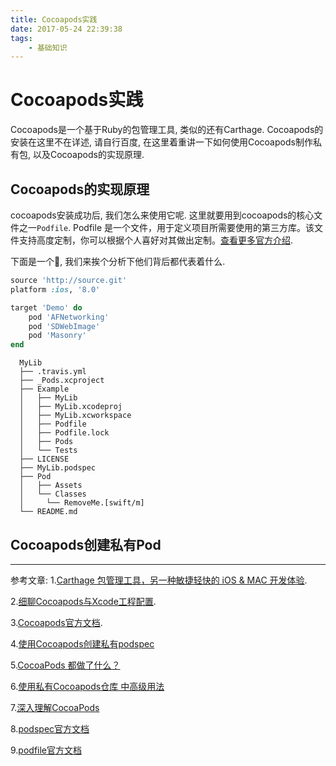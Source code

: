 ```yaml
---
title: Cocoapods实践
date: 2017-05-24 22:39:38
tags:
    - 基础知识
---
```


# Cocoapods实践

Cocoapods是一个基于Ruby的包管理工具, 类似的还有Carthage. Cocoapods的安装在这里不在详述, 请自行百度, 在这里着重讲一下如何使用Cocoapods制作私有包, 以及Cocoapods的实现原理. 

## Cocoapods的实现原理

cocoapods安装成功后, 我们怎么来使用它呢. 这里就要用到cocoapods的核心文件之一`Podfile`. Podfile 是一个文件，用于定义项目所需要使用的第三方库。该文件支持高度定制，你可以根据个人喜好对其做出定制。[查看更多官方介绍](https://guides.cocoapods.org/syntax/podfile.html). 

下面是一个🌰, 我们来挨个分析下他们背后都代表着什么.

``` Ruby
source 'http://source.git'
platform :ios, '8.0'

target 'Demo' do
    pod 'AFNetworking'
    pod 'SDWebImage'
    pod 'Masonry'
end
``` 


```
  MyLib
  ├── .travis.yml
  ├── _Pods.xcproject
  ├── Example
  │   ├── MyLib
  │   ├── MyLib.xcodeproj
  │   ├── MyLib.xcworkspace
  │   ├── Podfile
  │   ├── Podfile.lock
  │   ├── Pods
  │   └── Tests
  ├── LICENSE
  ├── MyLib.podspec
  ├── Pod
  │   ├── Assets
  │   └── Classes
  │     └── RemoveMe.[swift/m]
  └── README.md
```

## Cocoapods创建私有Pod



-------
参考文章:
1.[Carthage 包管理工具，另一种敏捷轻快的 iOS & MAC 开发体验](https://swiftcafe.io/2015/10/25/swift-daily-carthage-package/).

2.[细聊Cocoapods与Xcode工程配置](https://bestswifter.com/cocoapods/).

3.[Cocoapods官方文档](http://guides.cocoapods.org/making/using-pod-lib-create.html).

4.[使用Cocoapods创建私有podspec](http://blog.wtlucky.com/blog/2015/02/26/create-private-podspec/)

5.[CocoaPods 都做了什么？](http://draveness.me/cocoapods.html)

6.[使用私有Cocoapods仓库 中高级用法](http://www.jianshu.com/p/d6a592d6fced)

7.[深入理解CocoaPods](https://objccn.io/issue-6-4/)

8.[podspec官方文档](https://guides.cocoapods.org/syntax/podspec.html)

9.[podfile官方文档](https://guides.cocoapods.org/syntax/podfile.html)